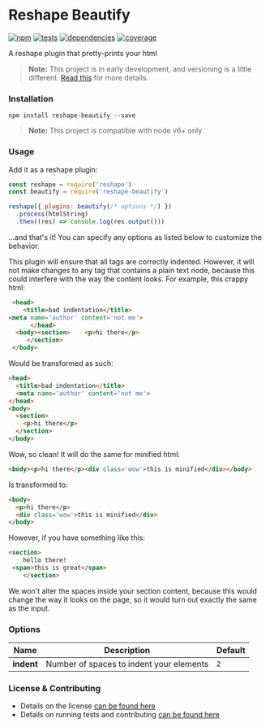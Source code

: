 # Reshape Beautify

[![npm](https://img.shields.io/npm/v/reshape-beautify.svg?style=flat-square)](https://npmjs.com/package/reshape-beautify)
[![tests](https://img.shields.io/travis/reshape/beautify.svg?style=flat-square)](https://travis-ci.org/reshape/beautify?branch=master)
[![dependencies](https://img.shields.io/david/reshape/beautify.svg?style=flat-square)](https://david-dm.org/reshape/beautify)
[![coverage](https://img.shields.io/coveralls/reshape/beautify.svg?style=flat-square)](https://coveralls.io/r/reshape/beautify?branch=master)

A reshape plugin that pretty-prints your html

> **Note:** This project is in early development, and versioning is a little different. [Read this](http://markup.im/#q4_cRZ1Q) for more details.

### Installation

`npm install reshape-beautify --save`

> **Note:** This project is compatible with node v6+ only

### Usage

Add it as a reshape plugin:

```js
const reshape = require('reshape')
const beautify = require('reshape-beautify')

reshape({ plugins: beautify(/* options */) })
  .process(htmlString)
  .then((res) => console.log(res.output()))
```

...and that's it! You can specify any options as listed below to customize the behavior.

This plugin will ensure that all tags are correctly indented. However, it will not make changes to any tag that contains a plain text node, because this could interfere with the way the content looks. For example, this crappy html:

```html
 <head>
    <title>bad indentation</title>
<meta name='author' content='not me'>
      </head>
  <body><section>    <p>hi there</p>
     </section>
 </body>
```

Would be transformed as such:

```html
<head>
  <title>bad indentation</title>
  <meta name='author' content='not me'>
</head>
<body>
  <section>
    <p>hi there</p>
  </section>
</body>
```

Wow, so clean! It will do the same for minified html:

```html
<body><p>hi there</p><div class='wow'>this is minified</div></body>
```

Is transformed to:

```html
<body>
  <p>hi there</p>
  <div class='wow'>this is minified</div>
</body>
```

However, if you have something like this:

```html
<section>
    hello there!
 <span>this is great</span>
    </section>
```

We won't alter the spaces inside your section content, because this would change the way it looks on the page, so it would turn out exactly the same as the input.

### Options

| Name | Description | Default |
| ---- | ----------- | ------- |
| **indent** | Number of spaces to indent your elements | `2` |

### License & Contributing

- Details on the license [can be found here](LICENSE.md)
- Details on running tests and contributing [can be found here](contributing.md)
